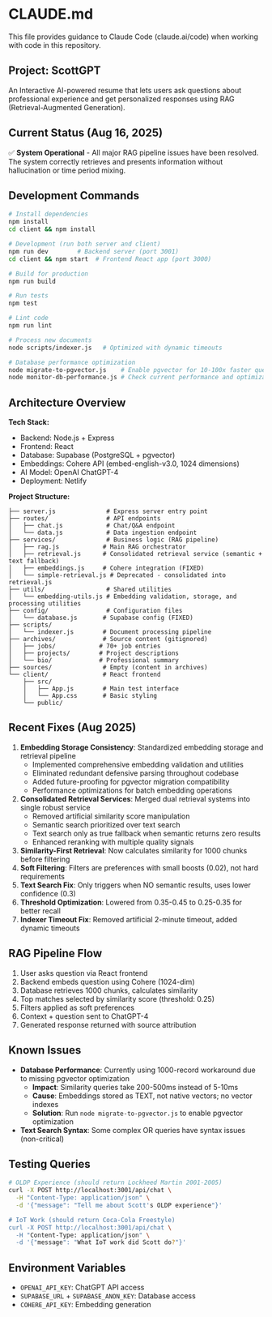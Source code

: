 # CLAUDE.md

This file provides guidance to Claude Code (claude.ai/code) when working with code in this repository.

## Project: ScottGPT

An Interactive AI-powered resume that lets users ask questions about professional experience and get personalized responses using RAG (Retrieval-Augmented Generation).

## Current Status (Aug 16, 2025)

✅ **System Operational** - All major RAG pipeline issues have been resolved. The system correctly retrieves and presents information without hallucination or time period mixing.

## Development Commands

```bash
# Install dependencies
npm install
cd client && npm install

# Development (run both server and client)
npm run dev        # Backend server (port 3001)
cd client && npm start  # Frontend React app (port 3000)

# Build for production
npm run build

# Run tests
npm test

# Lint code
npm run lint

# Process new documents
node scripts/indexer.js   # Optimized with dynamic timeouts

# Database performance optimization
node migrate-to-pgvector.js    # Enable pgvector for 10-100x faster queries
node monitor-db-performance.js # Check current performance and optimization status
```

## Architecture Overview

**Tech Stack:**
- Backend: Node.js + Express
- Frontend: React
- Database: Supabase (PostgreSQL + pgvector)
- Embeddings: Cohere API (embed-english-v3.0, 1024 dimensions)
- AI Model: OpenAI ChatGPT-4
- Deployment: Netlify

**Project Structure:**
```
├── server.js              # Express server entry point
├── routes/                # API endpoints
│   ├── chat.js            # Chat/Q&A endpoint
│   └── data.js            # Data ingestion endpoint
├── services/              # Business logic (RAG pipeline)
│   ├── rag.js            # Main RAG orchestrator
│   ├── retrieval.js      # Consolidated retrieval service (semantic + text fallback)
│   ├── embeddings.js     # Cohere integration (FIXED)
│   └── simple-retrieval.js # Deprecated - consolidated into retrieval.js
├── utils/                 # Shared utilities
│   └── embedding-utils.js # Embedding validation, storage, and processing utilities
├── config/                # Configuration files
│   └── database.js       # Supabase config (FIXED)
├── scripts/
│   └── indexer.js        # Document processing pipeline
├── archives/             # Source content (gitignored)
│   ├── jobs/            # 70+ job entries
│   ├── projects/        # Project descriptions
│   └── bio/             # Professional summary
├── sources/              # Empty (content in archives)
└── client/               # React frontend
    ├── src/
    │   ├── App.js        # Main test interface
    │   └── App.css       # Basic styling
    └── public/
```

## Recent Fixes (Aug 2025)

1. **Embedding Storage Consistency**: Standardized embedding storage and retrieval pipeline
   - Implemented comprehensive embedding validation and utilities
   - Eliminated redundant defensive parsing throughout codebase
   - Added future-proofing for pgvector migration compatibility
   - Performance optimizations for batch embedding operations
2. **Consolidated Retrieval Services**: Merged dual retrieval systems into single robust service
   - Removed artificial similarity score manipulation
   - Semantic search prioritized over text search
   - Text search only as true fallback when semantic returns zero results
   - Enhanced reranking with multiple quality signals
3. **Similarity-First Retrieval**: Now calculates similarity for 1000 chunks before filtering
4. **Soft Filtering**: Filters are preferences with small boosts (0.02), not hard requirements
5. **Text Search Fix**: Only triggers when NO semantic results, uses lower confidence (0.3)
6. **Threshold Optimization**: Lowered from 0.35-0.45 to 0.25-0.35 for better recall
7. **Indexer Timeout Fix**: Removed artificial 2-minute timeout, added dynamic timeouts

## RAG Pipeline Flow

1. User asks question via React frontend
2. Backend embeds question using Cohere (1024-dim)
3. Database retrieves 1000 chunks, calculates similarity
4. Top matches selected by similarity score (threshold: 0.25)
5. Filters applied as soft preferences
6. Context + question sent to ChatGPT-4
7. Generated response returned with source attribution

## Known Issues

- **Database Performance**: Currently using 1000-record workaround due to missing pgvector optimization
  - **Impact**: Similarity queries take 200-500ms instead of 5-10ms
  - **Cause**: Embeddings stored as TEXT, not native vectors; no vector indexes
  - **Solution**: Run `node migrate-to-pgvector.js` to enable pgvector optimization
- **Text Search Syntax**: Some complex OR queries have syntax issues (non-critical)

## Testing Queries

```bash
# OLDP Experience (should return Lockheed Martin 2001-2005)
curl -X POST http://localhost:3001/api/chat \
  -H "Content-Type: application/json" \
  -d '{"message": "Tell me about Scott's OLDP experience"}'

# IoT Work (should return Coca-Cola Freestyle)
curl -X POST http://localhost:3001/api/chat \
  -H "Content-Type: application/json" \
  -d '{"message": "What IoT work did Scott do?"}'
```

## Environment Variables

- `OPENAI_API_KEY`: ChatGPT API access
- `SUPABASE_URL` + `SUPABASE_ANON_KEY`: Database access  
- `COHERE_API_KEY`: Embedding generation